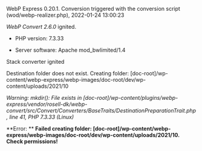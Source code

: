 WebP Express 0.20.1. Conversion triggered with the conversion script (wod/webp-realizer.php), 2022-01-24 13:00:23

*WebP Convert 2.6.0*  ignited.
- PHP version: 7.3.33
- Server software: Apache mod_bwlimited/1.4

Stack converter ignited
Destination folder does not exist. Creating folder: [doc-root]/wp-content/webp-express/webp-images/doc-root/dev/wp-content/uploads/2021/10

*Warning: mkdir(): File exists in [doc-root]/wp-content/plugins/webp-express/vendor/rosell-dk/webp-convert/src/Convert/Converters/BaseTraits/DestinationPreparationTrait.php, line 41, PHP 7.3.33 (Linux)* 


**Error: ** **Failed creating folder: [doc-root]/wp-content/webp-express/webp-images/doc-root/dev/wp-content/uploads/2021/10. Check permissions!** 
